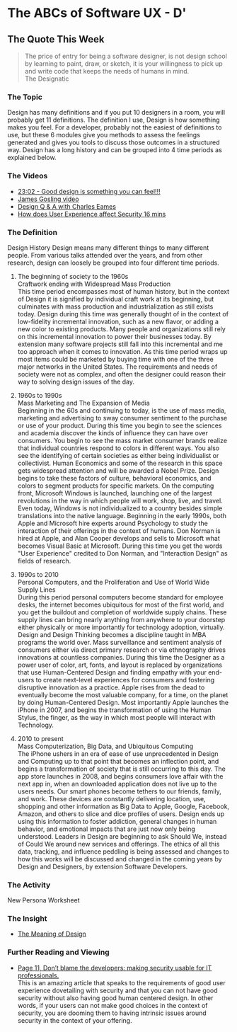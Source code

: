 # The ABCs of Software UX - D'

## The Quote This Week
> The price of entry for being a software designer, is not design school by learning to paint, draw, or sketch, it is your willingness to pick up and write code that keeps the needs of humans in mind.  
> The Designatic

### The Topic
Design has many definitions and if you put 10 designers in a room, you will probably get 11 definitions.  The definition I use, Design is how something makes you feel.  For a developer, probably not the easiest of definitions to use, but these 6 modules give you methods to assess the feelings generated and gives you tools to discuss those outcomes in a structured way.  Design has a long history and can be grouped into 4 time periods as explained below.  

### The Videos  
 - [23:02 - Good design is something you can feel!!!](https://www.youtube.com/watch?v=nWTvXbQHwWs)
 - [James Gosling video](sadf)
 - [Design Q & A with Charles Eames](https://www.youtube.com/watch?v=3xYi2rd1QCg)
 - [How does User Experience affect Security 16 mins](https://www.youtube.com/watch?v=9rwCYlDp4UU)

### The Definition  
  Design History
  Design means many different things to many different people.  From various talks attended over the years, and from other research, design can loosely be grouped into four different time periods.  
  1. The beginning of society to the 1960s  
    Craftwork ending with Widespread Mass Production  
    This time period encompasses most of human history, but in the context of Design it is signified by individual craft work at its beginning, but culminates with mass production and industrialization as still exists today.  Design during this time was generally thought of in the context of low-fidelity incremental innovation, such as a new flavor, or adding a new color to existing products.  Many people and organizations still rely on this incremental innovation to power their businesses today.  By extension many software projects still fall into this incremental and me too approach when it comes to innovation.  As this time period wraps up most items could be marketed by buying time with one of the three major networks in the United States.  The requirements and needs of society were not as complex, and often the designer could reason their way to solving design issues of the day.

  2. 1960s to 1990s  
  Mass Marketing and The Expansion of Media  
  Beginning in the 60s and continuing to today, is the use of mass media, marketing and advertising to sway consumer sentiment to the purchase or use of your product.  During this time you begin to see the sciences and academia discover the kinds of influence they can have over consumers.  You begin to see the mass market consumer brands realize that individual countries respond to colors in different ways.  You also see the identifying of certain societies as either being individualist or collectivist.  Human Economics and some of the research in this space gets widespread attention and will be awarded a Nobel Prize.  Design begins to take these factors of culture, behavioral economics, and colors to segment products for specific markets.  On the computing front, Microsoft Windows is launched, launching one of the largest revolutions in the way in which people will work, shop, live, and travel.  Even today, Windows is not individualized to a country besides simple translations into the native language.  Beginning in the early 1990s, both Apple and Microsoft hire experts around Psychology to study the interaction of their offerings in the context of humans.  Don Norman is hired at Apple, and Alan Cooper develops and sells to Microsoft what becomes Visual Basic at Microsoft.  During this time you get the words "User Experience" credited to Don Norman, and "Interaction Design" as fields of research.         

  3. 1990s to 2010  
  Personal Computers, and the Proliferation and Use of World Wide Supply Lines  
  During this period personal computers become standard for employee desks, the internet becomes ubiquitous for most of the first world, and you get the buildout and completion of worldwide supply chains.  These supply lines can bring nearly anything from anywhere to your doorstep either physically or more importantly for technology adoption, virtually.  Design and Design Thinking becomes a discipline taught in MBA programs the world over.  Mass surveillance and sentiment analysis of consumers either via direct primary research or via ethnography drives innovations at countless companies.  During this time the Designer as a power user of color, art, fonts, and layout is replaced by organizations that use Human-Centered Design and finding empathy with your end-users to create next-level experiences for consumers and fostering disruptive innovation as a practice.  Apple rises from the dead to eventually become the most valuable company, for a time, on the planet by doing Human-Centered Design.  Most importantly Apple launches the iPhone in 2007, and begins the transformation of using the Human Stylus, the finger, as the way in which most people will interact with Technology.  
  
  4.  2010 to present  
  Mass Computerization, Big Data, and Ubiquitous Computing  
  The iPhone ushers in an era of ease of use unprecedented in Design and Computing up to that point that becomes an inflection point, and begins a transformation of society that is still occurring to this day.  The app store launches in 2008, and begins consumers love affair with the next app in, when an downloaded application does not live up to the users needs.  Our smart phones become tethers to our friends, family, and work.  These devices are constantly delivering location, use, shopping and other  information as Big Data to Apple, Google, Facebook, Amazon, and others to slice and dice profiles of users.  Design ends up using this information to foster addiction, general changes in human behavior, and emotional impacts that are just now only being understood.  Leaders in Design are beginning to ask Should We, instead of Could We around new services and offerings.  The ethics of all this data, tracking, and influence peddling is being assessed and changes to how this works will be discussed and changed in the coming years by Design and Designers, by extension Software Developers. 
### The Activity
New Persona Worksheet

### The Insight
 - [The Meaning of Design](https://medium.com/google-design/the-meaning-of-design-44f1a82129a8)

### Further Reading and Viewing
 - [Page 11, Don’t blame the developers:
making security usable for IT professionals.](https://research.redhat.com/wp-content/uploads/2020/02/RHRQ-v2.2-digital.pdf)  
This is an amazing article that speaks to the requirements of good user experience dovetailing with security and that you can not have good security without also having good human centered design.  In other words, if your users can not make good choices in the context of security, you are dooming them to having intrinsic issues around  security in the context of your offering.